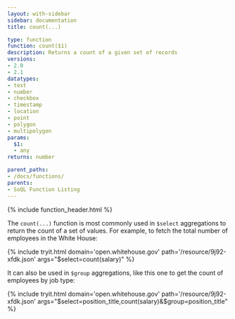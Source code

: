 ```yaml
---
layout: with-sidebar
sidebar: documentation
title: count(...)

type: function
function: count($1)
description: Returns a count of a given set of records
versions:
- 2.0
- 2.1
datatypes:
- text 
- number
- checkbox
- timestamp
- location
- point
- polygon
- multipolygon
params:
  $1:
  - any
returns: number

parent_paths: 
- /docs/functions/
parents: 
- SoQL Function Listing 
---
```


{% include function_header.html %}

The `count(...)` function is most commonly used in `$select` aggregations to return the count of a set of values. For example, to fetch the total number of employees in the White House:

{% include tryit.html domain='open.whitehouse.gov' path='/resource/9j92-xfdk.json' args="$select=count(salary)" %}

It can also be used in `$group` aggregations, like this one to get the count of employees by job type:

{% include tryit.html domain='open.whitehouse.gov' path='/resource/9j92-xfdk.json' args="$select=position_title,count(salary)&$group=position_title" %}

